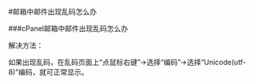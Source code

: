 <!-- --- tag: cpanel -->
#邮箱中邮件出现乱码怎么办

###cPanel邮箱中邮件出现乱码怎么办

解决方法：

如果出现乱码，在乱码页面上“点鼠标右键”→选择“编码”→选择“Unicode(utf-8)”编码，就可正常显示。
